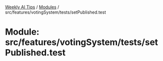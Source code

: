 [Weekly AI Tips](../README.md) / [Modules](../modules.md) / src/features/votingSystem/tests/setPublished.test

# Module: src/features/votingSystem/tests/setPublished.test
